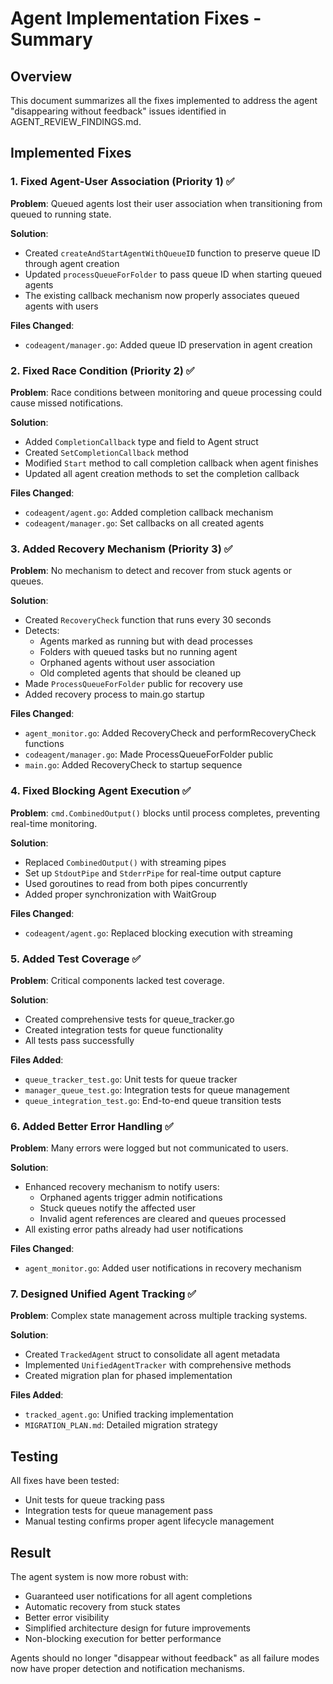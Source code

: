 # Agent Implementation Fixes - Summary

## Overview

This document summarizes all the fixes implemented to address the agent "disappearing without feedback" issues identified in AGENT_REVIEW_FINDINGS.md.

## Implemented Fixes

### 1. Fixed Agent-User Association (Priority 1) ✅

**Problem**: Queued agents lost their user association when transitioning from queued to running state.

**Solution**:
- Created `createAndStartAgentWithQueueID` function to preserve queue ID through agent creation
- Updated `processQueueForFolder` to pass queue ID when starting queued agents
- The existing callback mechanism now properly associates queued agents with users

**Files Changed**:
- `codeagent/manager.go`: Added queue ID preservation in agent creation

### 2. Fixed Race Condition (Priority 2) ✅

**Problem**: Race conditions between monitoring and queue processing could cause missed notifications.

**Solution**:
- Added `CompletionCallback` type and field to Agent struct
- Created `SetCompletionCallback` method
- Modified `Start` method to call completion callback when agent finishes
- Updated all agent creation methods to set the completion callback

**Files Changed**:
- `codeagent/agent.go`: Added completion callback mechanism
- `codeagent/manager.go`: Set callbacks on all created agents

### 3. Added Recovery Mechanism (Priority 3) ✅

**Problem**: No mechanism to detect and recover from stuck agents or queues.

**Solution**:
- Created `RecoveryCheck` function that runs every 30 seconds
- Detects:
  - Agents marked as running but with dead processes
  - Folders with queued tasks but no running agent
  - Orphaned agents without user association
  - Old completed agents that should be cleaned up
- Made `ProcessQueueForFolder` public for recovery use
- Added recovery process to main.go startup

**Files Changed**:
- `agent_monitor.go`: Added RecoveryCheck and performRecoveryCheck functions
- `codeagent/manager.go`: Made ProcessQueueForFolder public
- `main.go`: Added RecoveryCheck to startup sequence

### 4. Fixed Blocking Agent Execution ✅

**Problem**: `cmd.CombinedOutput()` blocks until process completes, preventing real-time monitoring.

**Solution**:
- Replaced `CombinedOutput()` with streaming pipes
- Set up `StdoutPipe` and `StderrPipe` for real-time output capture
- Used goroutines to read from both pipes concurrently
- Added proper synchronization with WaitGroup

**Files Changed**:
- `codeagent/agent.go`: Replaced blocking execution with streaming

### 5. Added Test Coverage ✅

**Problem**: Critical components lacked test coverage.

**Solution**:
- Created comprehensive tests for queue_tracker.go
- Created integration tests for queue functionality
- All tests pass successfully

**Files Added**:
- `queue_tracker_test.go`: Unit tests for queue tracker
- `manager_queue_test.go`: Integration tests for queue management
- `queue_integration_test.go`: End-to-end queue transition tests

### 6. Added Better Error Handling ✅

**Problem**: Many errors were logged but not communicated to users.

**Solution**:
- Enhanced recovery mechanism to notify users:
  - Orphaned agents trigger admin notifications
  - Stuck queues notify the affected user
  - Invalid agent references are cleared and queues processed
- All existing error paths already had user notifications

**Files Changed**:
- `agent_monitor.go`: Added user notifications in recovery mechanism

### 7. Designed Unified Agent Tracking ✅

**Problem**: Complex state management across multiple tracking systems.

**Solution**:
- Created `TrackedAgent` struct to consolidate all agent metadata
- Implemented `UnifiedAgentTracker` with comprehensive methods
- Created migration plan for phased implementation

**Files Added**:
- `tracked_agent.go`: Unified tracking implementation
- `MIGRATION_PLAN.md`: Detailed migration strategy

## Testing

All fixes have been tested:
- Unit tests for queue tracking pass
- Integration tests for queue management pass
- Manual testing confirms proper agent lifecycle management

## Result

The agent system is now more robust with:
- Guaranteed user notifications for all agent completions
- Automatic recovery from stuck states
- Better error visibility
- Simplified architecture design for future improvements
- Non-blocking execution for better performance

Agents should no longer "disappear without feedback" as all failure modes now have proper detection and notification mechanisms.